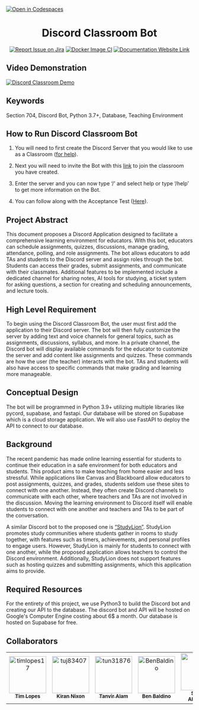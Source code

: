 [![Open in Codespaces](https://classroom.github.com/assets/launch-codespace-f4981d0f882b2a3f0472912d15f9806d57e124e0fc890972558857b51b24a6f9.svg)](https://classroom.github.com/open-in-codespaces?assignment_repo_id=9911448)
<div align="center">

# Discord Classroom Bot
[![Report Issue on Jira](https://img.shields.io/badge/Report%20Issues-Jira-0052CC?style=flat&logo=jira-software)](https://temple-cis-projects-in-cs.atlassian.net/jira/software/c/projects/DC/issues)
[![Docker Image CI](https://github.com/Civic-Interactions-Lab/project-discord-classroom/actions/workflows/docker-image.yml/badge.svg)](https://github.com/Civic-Interactions-Lab/project-discord-classroom/actions/workflows/docker-image.yml)
[![Documentation Website Link](https://img.shields.io/badge/-Documentation%20Website-brightgreen)](https://capstone-projects-2023-spring.github.io/project-discord-classroom/)
</div>

## Video Demonstration

[![Discord Classroom Demo](https://img.youtube.com/vi/spUYv7YRjcU/0.jpg)](https://youtu.be/spUYv7YRjcU?t=2444)


## Keywords 

Section 704, Discord Bot, Python 3.7+, Database, Teaching Environment 

## How to Run Discord Classroom Bot

1) You will need to first create the Discord Server that you would like to use as a Classroom ([for help](https://support.discord.com/hc/en-us/articles/204849977-How-do-I-create-a-server-)).

2) Next you will need to invite the Bot with this [link](https://discord.com/api/oauth2/authorize?client_id=1069136471635800164&permissions=8&scope=bot) to join the classroom you have created.

3) Enter the server and you can now type ‘/’ and select help or type ‘/help’ to get more information on the Bot.

4) You can follow along with the Acceptance Test ([Here](https://docs.google.com/spreadsheets/d/1i7M14jydYnNDTcZuedH4e5BVZQyFxsuZoQAXXERoXSY/edit?usp=sharing)).

## Project Abstract 

This document proposes a Discord Application designed to facilitate a comprehensive learning environment for educators. With this bot, educators can schedule assignments, quizzes, discussions, manage grading, attendance, polling, and role assignments. The bot allows educators to add TAs and students to the Discord server and assign roles through the bot. Students can access their grades, submit assignments, and communicate with their classmates. Additional features to be implemented include a dedicated channel for sharing notes, AI tools for studying, a ticket system for asking questions, a section for creating and scheduling announcements, and lecture tools.

## High Level Requirement 

To begin using the Discord Classroom Bot, the user must first add the application to their Discord server. The bot will then fully customize the server by adding text and voice channels for general topics, such as assignments, discussions, syllabus, and more. In a private channel, the Discord bot will display available commands for the educator to customize the server and add content like assignments and quizzes. These commands are how the user (the teacher) interacts with the bot. TAs and students will also have access to specific commands that make grading and learning more manageable.

## Conceptual Design 

The bot will be programmed in Python 3.9+ utilizing multiple libraries like pycord, supabase, and fastapi. Our database will be stored on Supabase which is a cloud storage application. We will also use FastAPI to deploy the API to connect to our database. 

## Background 

The recent pandemic has made online learning essential for students to continue their education in a safe environment for both educators and students. This product aims to make teaching from home easier and less stressful. While applications like Canvas and Blackboard allow educators to post assignments, quizzes, and grades, students seldom use these sites to connect with one another. Instead, they often create Discord channels to communicate with each other, where teachers and TAs are not involved in the discussion. Moving the learning environment to Discord itself will enable students to connect with one another and teachers and TAs to be part of the conversation.

A similar Discord bot to the proposed one is [“StudyLion”](https://top.gg/bot/889078613817831495). StudyLion promotes study communities where students gather in rooms to study together, with features such as timers, achievements, and personal profiles to engage users. However, StudyLion is mainly for students to connect with one another, while the proposed application allows teachers to control the Discord environment. Additionally, StudyLion does not support features such as hosting quizzes and submitting assignments, which this application aims to provide.

## Required Resources 

For the entirety of this project, we use Python3 to build the Discord bot and creating our API to the database. The discord bot and API will be hosted on Google's Computer Engine costing about 6$ a month. Our database is hosted on Supabase for free. 

## Collaborators

<table>
<tr>
    <td align="center">
        <a href="https://github.com/timlopes17">
            <img src="https://avatars.githubusercontent.com/u/15525152?v=4" width="100;" alt="timlopes17"/>
            <br />
            <sub><b>Tim Lopes</b></sub>
        </a>
    </td>
    <td align="center">
        <a href="https://github.com/tuj83407">
            <img src="https://avatars.githubusercontent.com/u/70284955?v=4" width="100;" alt="tuj83407"/>
            <br />
            <sub><b>Kiran Nixon</b></sub>
        </a>
    </td>
    <td align="center">
        <a href="https://github.com/tun31876">
            <img src="https://avatars.githubusercontent.com/u/97766696?v=4" width="100;" alt="tun31876"/>
            <br />
            <sub><b>Tanvir Alam</b></sub>
        </a>
    </td>
    <td align="center">
        <a href="https://github.com/BenBaldino">
            <img src="https://avatars.githubusercontent.com/u/112522605?v=4" width="100;" alt="BenBaldino"/>
            <br />
            <sub><b>Ben Baldino</b></sub>
        </a>
    </td>
    <td align="center">
        <a href="https://github.com/Salte8">
            <img src="https://avatars.githubusercontent.com/u/63520132?v=4" width="100;" alt="Salte8"/>
            <br />
            <sub><b>Steven Altemose</b></sub>
        </a>
    </td>
    <td align="center">
        <a href="https://github.com/rk2357">
            <img src="https://avatars.githubusercontent.com/u/91990873?v=4" width="100;" alt="rk2357"/>
            <br />
            <sub><b>Ryan Klein</b></sub>
        </a>
    </td>
    <td align="center">
        <a href="https://github.com/ApplebaumIan">
            <img src="https://avatars.githubusercontent.com/u/9451941?v=4" width="100;" alt="ApplebaumIan"/>
            <br />
            <sub><b>Ian Tyler Applebaum</b></sub>
        </a>
    </td>
    
</tr>
</table>
